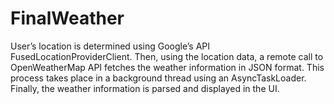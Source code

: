 # FinalWeather
User’s location is determined using Google’s API FusedLocationProviderClient.
Then, using the location data, a remote call to OpenWeatherMap API fetches the
weather information in JSON format. This process takes place in a background
thread using an AsyncTaskLoader. Finally, the weather information is parsed and
displayed in the UI.
